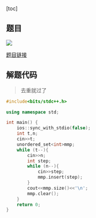 [toc]

## 题目

![](https://img-blog.csdnimg.cn/a9d5998dffb0426c9d0a7f9c3ed7ddd2.png?x-oss-process=image/watermark,type_d3F5LXplbmhlaQ,shadow_50,text_Q1NETiBAQysrKysrKysrKysrKysrKysrKys=,size_20,color_FFFFFF,t_70,g_se,x_16)

[题目链接](https://ac.nowcoder.com/acm/contest/26908/1014)



## 解题代码

> 去重就过了

```cpp
#include<bits/stdc++.h>

using namespace std;

int main() {
    ios::sync_with_stdio(false);
    int t,n;
    cin>>t;
    unordered_set<int>mmp;
    while (t--){
        cin>>n;
        int step;
        while (n--){
            cin>>step;
            mmp.insert(step);
        }
        cout<<mmp.size()<<'\n';
        mmp.clear();
    }
    return 0;
}
```

